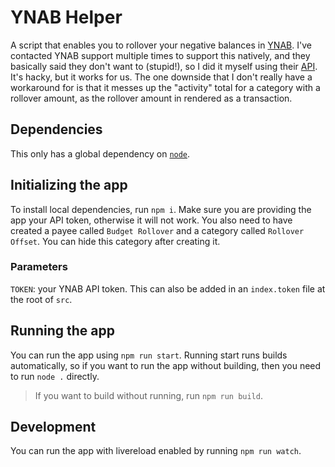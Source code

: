 # YNAB Helper

A script that enables you to rollover your negative balances in [YNAB](https://www.youneedabudget.com). I've contacted YNAB support multiple times to support this natively, and they basically said they don't want to (stupid!), so I did it myself using their [API](https://api.youneedabudget.com). It's hacky, but it works for us. The one downside that I don't really have a workaround for is that it messes up the "activity" total for a category with a rollover amount, as the rollover amount in rendered as a transaction.

## Dependencies

This only has a global dependency on [`node`](http://nodejs.org).

## Initializing the app

To install local dependencies, run `npm i`. Make sure you are providing the app your API token, otherwise it will not work. You also need to have created a payee called `Budget Rollover` and a category called `Rollover Offset`. You can hide this category after creating it.

### Parameters

`TOKEN`: your YNAB API token. This can also be added in an `index.token` file at the root of `src`.

## Running the app

You can run the app using `npm run start`. Running start runs builds automatically, so if you want to run the app without building, then you need to run `node .` directly.

> If you want to build without running, run `npm run build`.

## Development

You can run the app with livereload enabled by running `npm run watch`.
